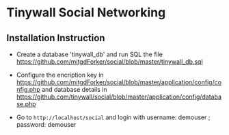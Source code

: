 # Tinywall Social Networking

## Installation Instruction

* Create a database 'tinywall_db' and run SQL the file https://github.com/mitgdForker/social/blob/master/tinywall_db.sql

* Configure the encription key in https://github.com/mitgdForker/social/blob/master/application/config/config.php and database details in https://github.com/tinywall/social/blob/master/application/config/database.php

* Go to `http://localhost/social` and login with username: demouser ; password: demouser
